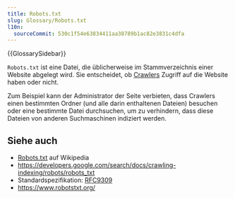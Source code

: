 ```yaml
---
title: Robots.txt
slug: Glossary/Robots.txt
l10n:
  sourceCommit: 530c1f54e63834411aa38789b1ac82e3831c4dfa
---
```


{{GlossarySidebar}}

`Robots.txt` ist eine Datei, die üblicherweise im Stammverzeichnis einer Website abgelegt wird. Sie entscheidet, ob [Crawlers](/de/docs/Glossary/crawler) Zugriff auf die Website haben oder nicht.

Zum Beispiel kann der Administrator der Seite verbieten, dass Crawlers einen bestimmten Ordner (und alle darin enthaltenen Dateien) besuchen oder eine bestimmte Datei durchsuchen, um zu verhindern, dass diese Dateien von anderen Suchmaschinen indiziert werden.

## Siehe auch

- [Robots.txt](https://en.wikipedia.org/wiki/Robots.txt) auf Wikipedia
- <https://developers.google.com/search/docs/crawling-indexing/robots/robots_txt>
- Standardspezifikation: [RFC9309](https://www.rfc-editor.org/rfc/rfc9309.html)
- <https://www.robotstxt.org/>
